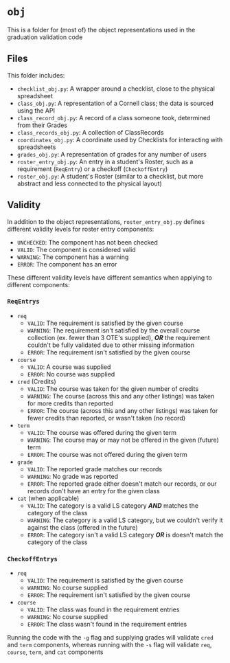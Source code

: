 # `obj`

This is a folder for (most of) the object representations used in the graduation validation code

## Files

This folder includes:
 - `checklist_obj.py`: A wrapper around a checklist, close to the physical spreadsheet
 - `class_obj.py`: A representation of a Cornell class; the data is sourced using the API
 - `class_record_obj.py`: A record of a class someone took, determined from their Grades
 - `class_records_obj.py`: A collection of ClassRecords
 - `coordinates_obj.py`: A coordinate used by Checklists for interacting with spreadsheets
 - `grades_obj.py`: A representation of grades for any number of users
 - `roster_entry_obj.py`: An entry in a student's Roster, such as a requirement (`ReqEntry`) or a checkoff (`CheckoffEntry`)
 - `roster_obj.py`: A student's Roster (similar to a checklist, but more abstract and less connected to the physical layout)

## Validity

In addition to the object representations, `roster_entry_obj.py` defines different validity levels for roster entry components:

 - `UNCHECKED`: The component has not been checked
 - `VALID`: The component is considered valid
 - `WARNING`: The component has a warning
 - `ERROR`: The component has an error

These different validity levels have different semantics when applying to different components:

### `ReqEntrys`

 - `req`
    - `VALID`: The requirement is satisfied by the given course
    - `WARNING`: The requirement isn't satisfied by the overall course collection (ex. fewer than 3 OTE's supplied), **_OR_** the requirement couldn't be fully validated due to other missing information
    - `ERROR`: The requirement isn't satisfied by the given course
 - `course`
    - `VALID`: A course was supplied
    - `ERROR`: No course was supplied
 - `cred` (Credits)
    - `VALID`: The course was taken for the given number of credits
    - `WARNING`: The course (across this and any other listings) was taken for more credits than reported
    - `ERROR`: The course (across this and any other listings) was taken for fewer credits than reported, or wasn't taken (no record)
 - `term`
    - `VALID`: The course was offered during the given term
    - `WARNING`: The course may or may not be offered in the given (future) term
    - `ERROR`: The course was not offered during the given term
 - `grade`
    - `VALID`: The reported grade matches our records
    - `WARNING`: No grade was reported
    - `ERROR`: The reported grade either doesn't match our records, or our records don't have an entry for the given class
 - `cat` (when applicable)
    - `VALID`: The category is a valid LS category **_AND_** matches the category of the class
    - `WARNING`: The category is a valid LS category, but we couldn't verify it against the class (offered in the future)
    - `ERROR`: The category isn't a valid LS category **_OR_** is doesn't match the category of the class

### `CheckoffEntrys`

 - `req`
    - `VALID`: The requirement is satisfied by the given course
    - `WARNING`: No course supplied
    - `ERROR`: The requirement isn't satisfied by the given course
 - `course`
    - `VALID`: The class was found in the requirement entries
    - `WARNING`: No course supplied
    - `ERROR`: The class wasn't found in the requirement entries

Running the code with the `-g` flag and supplying grades will validate `cred` and `term` components, whereas running with the
`-s` flag will validate `req`, `course`, `term`, and `cat` components